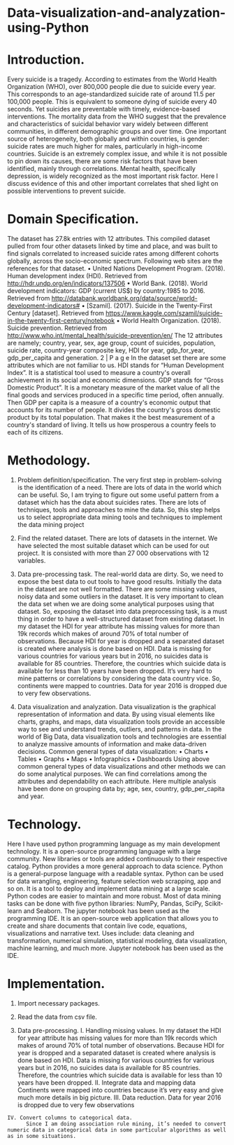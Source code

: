# Data-visualization-and-analyzation-using-Python
# Introduction.
Every suicide is a tragedy. According to estimates from the World Health Organization (WHO), over 800,000 people die due to suicide every year. This corresponds to an age-standardized suicide rate of around 11.5 per 100,000 people. This is equivalent to someone dying of suicide every 40 seconds. Yet suicides are preventable with timely, evidence-based interventions.
The mortality data from the WHO suggest that the prevalence and characteristics of suicidal behavior vary widely between different communities, in different demographic groups and over time. One important source of heterogeneity, both globally and within countries, is gender: suicide rates are much higher for males, particularly in high-income countries.
Suicide is an extremely complex issue, and while it is not possible to pin down its causes, there are some risk factors that have been identified, mainly through correlations. Mental health, specifically depression, is widely recognized as the most important risk factor. Here I discuss evidence of this and other important correlates that shed light on possible interventions to prevent suicide.

# Domain Specification.
The dataset has 27.8k entries with 12 attributes. This compiled dataset pulled from four other datasets linked by time and place, and was built to find signals correlated to increased suicide rates among different cohorts globally, across the socio-economic spectrum. Following web sites are the references for that dataset.
• United Nations Development Program. (2018). Human development index (HDI). Retrieved from http://hdr.undp.org/en/indicators/137506
• World Bank. (2018). World development indicators: GDP (current US$) by country:1985 to 2016. Retrieved from http://databank.worldbank.org/data/source/world-development-indicators#
• [Szamil]. (2017). Suicide in the Twenty-First Century [dataset]. Retrieved from https://www.kaggle.com/szamil/suicide-in-the-twenty-first-century/notebook
• World Health Organization. (2018). Suicide prevention. Retrieved from http://www.who.int/mental_health/suicide-prevention/en/
The 12 attributes are namely; country, year, sex, age group, count of suicides, population, suicide rate, country-year composite key, HDI for year, gdp_for_year, gdp_per_capita and generation.
2 | P a g e
In the dataset set there are some attributes which are not familiar to us. HDI stands for “Human Development Index”. It is a statistical tool used to measure a country's overall achievement in its social and economic dimensions.
GDP stands for “Gross Domestic Product”. It is a monetary measure of the market value of all the final goods and services produced in a specific time period, often annually. Then GDP per capita is a measure of a country's economic output that accounts for its number of people. It divides the country's gross domestic product by its total population. That makes it the best measurement of a country's standard of living. It tells us how prosperous a country feels to each of its citizens.


# Methodology.
  1) Problem definition/specification.
The very first step in problem-solving is the identification of a need. There are lots of data in the world which can be useful. So, I am trying to figure out some useful pattern from a dataset which has the data about suicides rates. There are lots of techniques, tools and approaches to mine the data. So, this step helps us to select appropriate data mining tools and techniques to implement the data mining project

  2) Find the related dataset.
There are lots of datasets in the internet. We have selected the most suitable dataset which can be used for out project. It is consisted with more than 27 000 observations with 12 variables.

  3) Data pre-processing task.
The real-world data are dirty. So, we need to expose the best data to out tools to have good results. Initially the data in the dataset are not well formatted. There are some missing values, noisy data and some outliers in the dataset. It is very important to clean the data set when we are doing some analytical purposes using that dataset. So, exposing the dataset into data preprocessing task, is a must thing in order to have a well-structured dataset from existing dataset.
In my dataset the HDI for year attribute has missing values for more than 19k records which makes of around 70% of total number of observations. Because HDI for year is dropped and a separated dataset is created where analysis is done based on HDI. Data is missing for various
countries for various years but in 2016, no suicides data is available for 85 countries. Therefore, the countries which suicide data is available for less than 10 years have been dropped.
It’s very hard to mine patterns or correlations by considering the data country vice. So, continents were mapped to countries. Data for year 2016 is dropped due to very few observations.

  4) Data visualization and analyzation.
Data visualization is the graphical representation of information and data. By using visual elements like charts, graphs, and maps, data visualization tools provide an accessible way to see and understand trends, outliers, and patterns in data. In the world of Big Data, data visualization tools and technologies are essential to analyze massive amounts of information and make data-driven decisions.
Common general types of data visualization:
  • Charts
  • Tables
  • Graphs
  • Maps
  • Infographics
  • Dashboards
Using above common general types of data visualizations and other methods we can do some analytical purposes. We can find correlations among the attributes and dependability on each attribute. Here multiple analysis have been done on grouping data by; age, sex, country, gdp_per_capita and year.


# Technology.
Here I have used python programming language as my main development technology. It is a open-source programming language with a large community. New libraries or tools are added continuously to their respective catalog. Python provides a more general approach to data science. Python is a general-purpose language with a readable syntax. Python can be used for data wrangling, engineering, feature selection web scrapping, app and so on. It is a tool to deploy and implement data mining at a large scale. Python codes are easier to maintain and more robust. Most of data mining tasks can be done with five python libraries: NumPy, Pandas, SciPy, Scikit-learn and Seaborn.
The jupyter notebook has been used as the programming IDE. It is an open-source web application that allows you to create and share documents that contain live code, equations, visualizations and narrative text. Uses include: data cleaning and transformation, numerical simulation, statistical modeling, data visualization, machine learning, and much more. Jupyter notebook has been used as the IDE.

# Implementation.
  1. Import necessary packages.

  2. Read the data from csv file.

  3. Data pre-processing.
    I. Handling missing values.
          In my dataset the HDI for year attribute has missing values for more than 19k records which makes of around 70% of total number of observations. Because HDI for year is dropped and a separated dataset is created where analysis is done based on HDI. Data is missing for various countries for various years but in 2016, no suicides data is available for 85 countries. Therefore, the countries which suicide data is available for less than 10 years have been dropped.
    II. Integrate data and mapping data
          Continents were mapped into countries because it’s very easy and give much more details in big picture.
    III. Data reduction.
          Data for year 2016 is dropped due to very few observations

    IV. Convert columns to categorical data.
          Since I am doing association rule mining, it’s needed to convert numeric data in categorical data in some particular algorithms as well as in some situations.  
 


